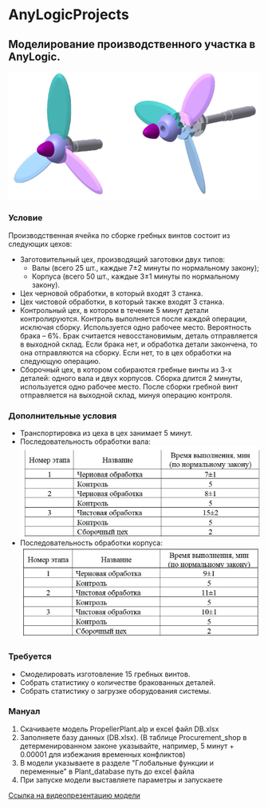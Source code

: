 # AnyLogicProjects
## Моделирование производственного участка в AnyLogic.
![Гребной винт](propeller.jpg)

### Условие
Производственная ячейка по сборке гребных винтов состоит из следующих цехов: 
* Заготовительный цех, производящий заготовки двух типов:
    * Валы (всего 25 шт., каждые 7±2 минуты по нормальному закону);
    * Корпуса (всего 50 шт., каждые 3±1 минуты по нормальному закону). 
* Цех черновой обработки, в который входят 3 станка.
* Цех чистовой обработки, в который также входят 3 станка.
* Контрольный цех, в котором в течение 5 минут детали контролируются. Контроль выполняется после каждой операции, исключая сборку. Используется одно рабочее место. Вероятность брака – 6%. Брак считается невосстановимым, деталь отправляется в выходной склад. Если брака нет, и обработка детали закончена, то она отправляются на сборку. Если нет, то в цех обработки на следующую операцию.
* Сборочный цех, в котором собираются гребные винты из 3-х деталей: одного вала и двух корпусов. Сборка длится 2 минуты, используется одно рабочее место. После сборки гребной винт отправляется на выходной склад, минуя операцию контроля.

### Дополнительные условия
* Транспортировка из цеха в цех занимает 5 минут.
* Последовательность обработки вала:
![Последовательность обработки вала](sequence_shaft.jpg)
* Последовательность обработки корпуса:
![Последовательность обработки корпуса](sequence_body.jpg)

### Требуется
* Смоделировать изготовление 15 гребных винтов.
* Собрать статистику о количестве бракованных деталей. 
* Собрать статистику о загрузке оборудования системы.

### Мануал

1. Скачиваете модель PropellerPlant.alp и excel файл DB.xlsx
2. Заполняете базу данных (DB.xlsx). (В таблице Procurement_shop в детерменированном законе указывайте, например, 5 минут + 0.00001 для избежания временных конфликтов)
3. В модели указываете в разделе "Глобальные функции и переменные" в Plant_database путь до excel файла
4. При запуске модели выставляете параметры и запускаете

[Ссылка на видеопрезентацию модели](https://youtu.be/aeBxA_I0xgA)
